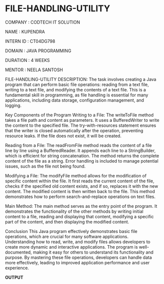 # FILE-HANDLING-UTILITY

COMPANY : CODTECH IT SOLUTION 

NAME : KUPENDRA 

INTERN ID : CT04DG798

DOMAIN : JAVA PROGRAMMING

DURATION : 4 WEEKS

MENTOR : NEELA SANTOSH

FILE-HANDLING-UTILITY DESCRIPTION:
The task involves creating a Java program that can perform basic file operations: reading from a text file, writing to a text file, and modifying the contents of a text file. This is a fundamental skill in programming, as file handling is essential for many applications, including data storage, configuration management, and logging.

Key Components of the Program
Writing to a File: The writeToFile method takes a file path and content as parameters. It uses a BufferedWriter to write the content to the specified file. The try-with-resources statement ensures that the writer is closed automatically after the operation, preventing resource leaks. If the file does not exist, it will be created.

Reading from a File: The readFromFile method reads the content of a file line by line using a BufferedReader. It appends each line to a StringBuilder, which is efficient for string concatenation. The method returns the complete content of the file as a string. Error handling is included to manage potential issues, such as the file not being found.

Modifying a File: The modifyFile method allows for the modification of specific content within the file. It first reads the current content of the file, checks if the specified old content exists, and if so, replaces it with the new content. The modified content is then written back to the file. This method demonstrates how to perform search-and-replace operations on text files.

Main Method: The main method serves as the entry point of the program. It demonstrates the functionality of the other methods by writing initial content to a file, reading and displaying that content, modifying a specific part of the content, and then displaying the modified content.

Conclusion
This Java program effectively demonstrates basic file operations, which are crucial for many software applications. Understanding how to read, write, and modify files allows developers to create more dynamic and interactive applications. The program is well-documented, making it easy for others to understand its functionality and purpose. By mastering these file operations, developers can handle data more effectively, leading to improved application performance and user experience.

**OUTPUT**







